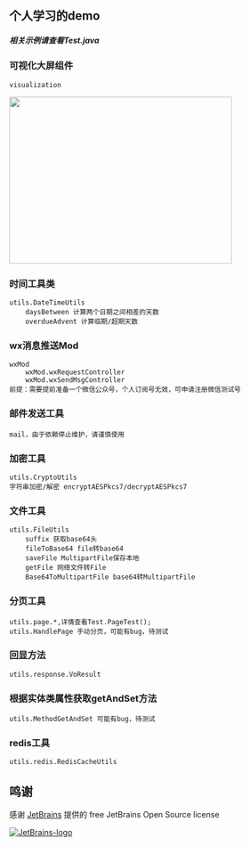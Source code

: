## 个人学习的demo
##### 相关示例请查看Test.java

### 可视化大屏组件
    visualization
    
<img src=https://p9-juejin.byteimg.com/tos-cn-i-k3u1fbpfcp/aaf0bc4ca40f44f4a2054f4e8d5260b7~tplv-k3u1fbpfcp-watermark.image width=400 height=300 />

### 时间工具类
    utils.DateTimeUtils
        daysBetween 计算两个日期之间相差的天数
        overdueAdvent 计算临期/超期天数
        
### wx消息推送Mod
    wxMod
        wxMod.wxRequestController
        wxMod.wxSendMsgController
    前提：需要提前准备一个微信公众号，个人订阅号无效，可申请注册微信测试号
    
### 邮件发送工具
    mail，由于依赖停止维护，请谨慎使用
    
### 加密工具
    utils.CryptoUtils
    字符串加密/解密 encryptAESPkcs7/decryptAESPkcs7
    
### 文件工具
    utils.FileUtils 
        suffix 获取base64头
        fileToBase64 file转base64
        saveFile MultipartFile保存本地
        getFile 网络文件转File
        Base64ToMultipartFile base64转MultipartFile
    
### 分页工具
    utils.page.*,详情查看Test.PageTest();
    utils.HandlePage 手动分页，可能有bug，待测试
    
### 回显方法
    utils.response.VoResult
    
### 根据实体类属性获取getAndSet方法
    utils.MethodGetAndSet 可能有bug，待测试
    
### redis工具
    utils.redis.RedisCacheUtils

## 鸣谢

感谢 [JetBrains](https://www.jetbrains.com/?from=real-url) 提供的 free JetBrains Open Source license

[![JetBrains-logo](https://i.loli.net/2020/10/03/E4h5FZmSfnGIgap.png)](https://www.jetbrains.com/?from=real-url)